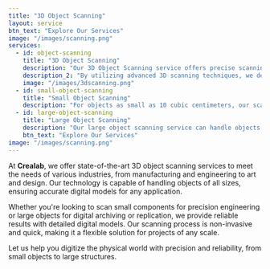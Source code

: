 ```yaml
---
title: "3D Object Scanning"
layout: service
btn_text: "Explore Our Services"
image: "/images/scanning.png"
services:
  - id: object-scanning
    title: "3D Object Scanning"
    description: "Our 3D Object Scanning service offers precise scanning for objects of varying sizes, from as small as 10 cubic centimeters to large items up to 3 meters in size. Whether you need detailed scans of intricate components or large-scale models, our technology captures every detail with accuracy."
    description_2: "By utilizing advanced 3D scanning techniques, we deliver highly accurate digital replicas, ideal for reverse engineering, digital archiving, or preparing objects for 3D printing and modeling. Our scans provide comprehensive data, ensuring you have a precise and reliable digital representation of the object."
    image: "/images/3dscanning.png"
  - id: small-object-scanning
    title: "Small Object Scanning"
    description: "For objects as small as 10 cubic centimeters, our scanning service captures even the finest details. Perfect for intricate parts, small components, and artistic objects, we ensure that every angle and texture is faithfully reproduced in the digital model."
  - id: large-object-scanning
    title: "Large Object Scanning"
    description: "Our large object scanning service can handle objects up to 3 meters in size. Whether it's industrial machinery, architectural elements, or oversized sculptures, we provide precise 3D scans that ensure every detail is captured, no matter the scale of the object."
    btn_text: "Explore Our Services"
image: "/images/scanning.png"
---
```

At **Crealab**, we offer state-of-the-art 3D object scanning services to meet the needs of various industries, from manufacturing and engineering to art and design. Our technology is capable of handling objects of all sizes, ensuring accurate digital models for any application.

Whether you're looking to scan small components for precision engineering or large objects for digital archiving or replication, we provide reliable results with detailed digital models. Our scanning process is non-invasive and quick, making it a flexible solution for projects of any scale.

Let us help you digitize the physical world with precision and reliability, from small objects to large structures.
